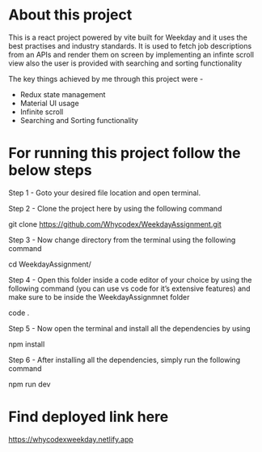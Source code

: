 # About this project

This is a react project powered by vite built for Weekday and it uses the best practises and industry standards. It is used to fetch job descriptions from an APIs and render them on screen by implementing an infinte scroll view also the user is provided with searching and sorting functionality

The key things achieved by me through this project were -

- Redux state management
- Material UI usage
- Infinite scroll
- Searching and Sorting functionality



# For running this project follow the below steps

Step 1 - Goto your desired file location and open terminal.



Step 2 - Clone the project here by using the following command

git clone https://github.com/Whycodex/WeekdayAssignment.git



Step 3 - Now change directory from the terminal using the following command

cd WeekdayAssignment/



Step 4 - Open this folder inside a code editor of your choice by using the following command (you can use vs code for it’s extensive features) and make sure to be inside the WeekdayAssignmnet folder

code .



Step 5 - Now open the terminal and install all the dependencies by using

npm install



Step 6 - After installing all the dependencies, simply run the following command

npm run dev



# Find deployed link here

https://whycodexweekday.netlify.app
